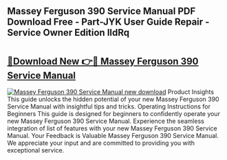 ## Massey Ferguson 390 Service Manual PDF Download Free - Part-JYK User Guide Repair - Service Owner Edition lIdRq

# <h2><a href="http://bc95174.oget.top/?id=Massey+Ferguson+390+Service+Manual">🔗Download New 👉🔴 Massey Ferguson 390 Service Manual</a></h2>

[![Massey Ferguson 390 Service Manual new download](https://i.imgur.com/5g1atiW.png)](http://bc95174.oget.top/?id=Massey+Ferguson+390+Service+Manual)
Product Insights This guide unlocks the hidden potential of your new Massey Ferguson 390 Service Manual with insightful tips and tricks. Operating Instructions for Beginners This guide is designed for beginners to confidently operate your new Massey Ferguson 390 Service Manual. Experience the seamless integration of list of features with your new Massey Ferguson 390 Service Manual. Your Feedback is Valuable Massey Ferguson 390 Service Manual. We appreciate your input and are committed to providing you with exceptional service.
